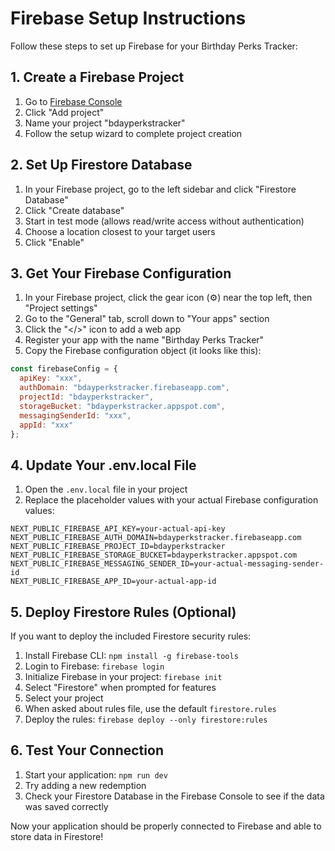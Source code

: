 # Firebase Setup Instructions

Follow these steps to set up Firebase for your Birthday Perks Tracker:

## 1. Create a Firebase Project

1. Go to [Firebase Console](https://console.firebase.google.com/)
2. Click "Add project"
3. Name your project "bdayperkstracker"
4. Follow the setup wizard to complete project creation

## 2. Set Up Firestore Database

1. In your Firebase project, go to the left sidebar and click "Firestore Database"
2. Click "Create database"
3. Start in test mode (allows read/write access without authentication)
4. Choose a location closest to your target users
5. Click "Enable"

## 3. Get Your Firebase Configuration

1. In your Firebase project, click the gear icon (⚙️) near the top left, then "Project settings"
2. Go to the "General" tab, scroll down to "Your apps" section
3. Click the "</>" icon to add a web app
4. Register your app with the name "Birthday Perks Tracker"
5. Copy the Firebase configuration object (it looks like this):

```javascript
const firebaseConfig = {
  apiKey: "xxx",
  authDomain: "bdayperkstracker.firebaseapp.com",
  projectId: "bdayperkstracker",
  storageBucket: "bdayperkstracker.appspot.com",
  messagingSenderId: "xxx",
  appId: "xxx"
};
```

## 4. Update Your .env.local File

1. Open the `.env.local` file in your project
2. Replace the placeholder values with your actual Firebase configuration values:

```
NEXT_PUBLIC_FIREBASE_API_KEY=your-actual-api-key
NEXT_PUBLIC_FIREBASE_AUTH_DOMAIN=bdayperkstracker.firebaseapp.com
NEXT_PUBLIC_FIREBASE_PROJECT_ID=bdayperkstracker
NEXT_PUBLIC_FIREBASE_STORAGE_BUCKET=bdayperkstracker.appspot.com
NEXT_PUBLIC_FIREBASE_MESSAGING_SENDER_ID=your-actual-messaging-sender-id
NEXT_PUBLIC_FIREBASE_APP_ID=your-actual-app-id
```

## 5. Deploy Firestore Rules (Optional)

If you want to deploy the included Firestore security rules:

1. Install Firebase CLI: `npm install -g firebase-tools`
2. Login to Firebase: `firebase login`
3. Initialize Firebase in your project: `firebase init`
4. Select "Firestore" when prompted for features
5. Select your project
6. When asked about rules file, use the default `firestore.rules`
7. Deploy the rules: `firebase deploy --only firestore:rules`

## 6. Test Your Connection

1. Start your application: `npm run dev`
2. Try adding a new redemption
3. Check your Firestore Database in the Firebase Console to see if the data was saved correctly

Now your application should be properly connected to Firebase and able to store data in Firestore! 